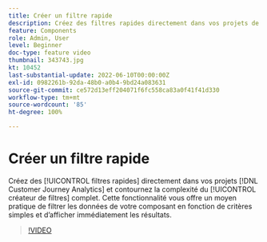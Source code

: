 ```yaml
---
title: Créer un filtre rapide
description: Créez des filtres rapides directement dans vos projets de Customer Journey Analytics et contournez la complexité du créateur de filtres complet. Cette fonctionnalité vous offre un moyen pratique de filtrer les données de votre composant en fonction de critères simples et d’afficher immédiatement les résultats.
feature: Components
role: Admin, User
level: Beginner
doc-type: feature video
thumbnail: 343743.jpg
kt: 10452
last-substantial-update: 2022-06-10T00:00:00Z
exl-id: 0982261b-92da-48b0-a0b4-9bd24a083631
source-git-commit: ce572d13eff204071f6fc558ca83a0f41f41d330
workflow-type: tm+mt
source-wordcount: '85'
ht-degree: 100%

---
```


# Créer un filtre rapide

Créez des [!UICONTROL filtres rapides] directement dans vos projets [!DNL Customer Journey Analytics] et contournez la complexité du [!UICONTROL créateur de filtres] complet. Cette fonctionnalité vous offre un moyen pratique de filtrer les données de votre composant en fonction de critères simples et d’afficher immédiatement les résultats.

>[!VIDEO](https://video.tv.adobe.com/v/343743/?quality=12&learn=on)
